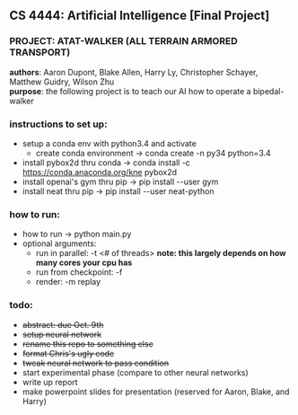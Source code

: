 ## CS 4444: Artificial Intelligence [Final Project]
### PROJECT: ATAT-WALKER (ALL TERRAIN ARMORED TRANSPORT)
**authors**: Aaron Dupont, Blake Allen, Harry Ly, Christopher Schayer, Matthew Guidry, Wilson Zhu  
**purpose**: the following project is to teach our AI how to operate a bipedal-walker

### instructions to set up:
- setup a conda env with python3.4 and activate
  - create conda environment -> conda create -n py34 python=3.4
- install pybox2d thru conda -> conda install -c https://conda.anaconda.org/kne pybox2d
- install openai's gym thru pip -> pip install --user gym
- install neat thru pip -> pip install --user neat-python

### how to run:
- how to run -> python main.py
- optional arguments:
  - run in parallel: -t <# of threads>  **note: this largely depends on how many cores your cpu has**
  - run from checkpoint: -f <name of checkpoint file>
  - render: -m replay

### todo:
- ~~abstract: due Oct. 9th~~
- ~~setup neural network~~
- ~~rename this repo to something else~~
- ~~format Chris's ugly code~~
- ~~tweak neural network to pass condition~~
- start experimental phase (compare to other neural networks)
- write up report
- make powerpoint slides for presentation (reserved for Aaron, Blake, and Harry)

